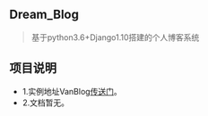 ## Dream_Blog

> 基于python3.6+Django1.10搭建的个人博客系统

## 项目说明

* 1.实例地址VanBlog[传送门](http://www.vanblog.cn)。
* 2.文档暂无。